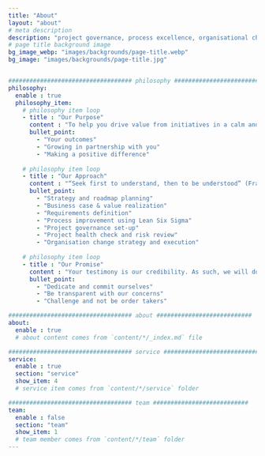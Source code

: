 ```yaml
---
title: "About"
layout: "about"
# meta description
description: "project governance, process excellence, organisational change, business analysis"
# page title background image
bg_image_webp: "images/backgrounds/page-title.webp"
bg_image: "images/backgrounds/page-title.jpg"


################################### philosophy ###########################
philosophy:
  enable : true
  philosophy_item:
    # philosophy item loop
    - title : "Our Purpose"
      content : "To help you drive value from initiatives in a calm and methodical way, or to be Zen! We measure our success on:"
      bullet_point:
        - "Your outcomes"
        - "Growing in partnership with you"
        - "Making a positive difference"
        
    # philosophy item loop
    - title : "Our Approach"
      content : "“Seek first to understand, then to be understood” (Franklin Covey). Our engagement with you starts with understanding your ‘why’. We will spend time with you and your key stakeholders to know the lay of the land and outcomes you want to achieve. We will then apply the appropriate services to support you:"
      bullet_point:
        - "Strategy and roadmap planning"
        - "Business case & value realization"
        - "Requirements definition"
        - "Process improvement using Lean Six Sigma"
        - "Project governance set-up"
        - "Project health check and risk review"
        - "Organisation change strategy and execution"
        
    # philosophy item loop
    - title : "Our Promise"
      content : "Your testimony is our credibility. As such, we will do everything we can to enable you to achieve your outcomes. This may mean we also challenge your thinking and approach, but we will do it in a respectful way. Our promise is that you won’t regret the investment and trust in choosing us. We pledge to:"
      bullet_point:
        - "Dedicate and commit ourselves"
        - "Be transparent with our concerns"
        - "Challenge and not be order takers"

################################### about ###########################
about:
  enable : true
  # about content comes from `content/*/_index.md` file

################################### service ###########################
service:
  enable : true
  section: "service"
  show_item: 4
  # service item comes from `content/*/service` folder

################################### team ###########################
team: 
  enable : false
  section: "team"
  show_item: 1
  # team member comes from `content/*/team` folder
---
```


